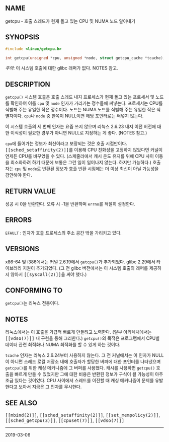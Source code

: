 ## NAME

getcpu - 호출 스레드가 현재 돌고 있는 CPU 및 NUMA 노드 알아내기

## SYNOPSIS

```c
#include <linux/getcpu.h>

int getcpu(unsigned *cpu, unsigned *node, struct getcpu_cache *tcache);
```

*주의*: 이 시스템 호출에 대한 glibc 래퍼가 없다. NOTES 참고.

## DESCRIPTION

`getcpu()` 시스템 호출은 호출 스레드 내지 프로세스가 현재 돌고 있는 프로세서 및 노드를 확인하여 이를 `cpu` 및 `node` 인자가 가리키는 정수들에 써넣는다. 프로세서는 CPU를 식별해 주는 유일한 작은 정수이다. 노드는 NUMA 노드를 식별해 주는 유일한 작은 식별자이다. `cpu`나 `node` 중 한쪽이 NULL이면 해당 포인터로는 써넣지 않는다.

이 시스템 호출의 세 번째 인자는 요즘 쓰지 않으며 리눅스 2.6.23 내지 이전 버전에 대한 이식성이 필요한 경우가 아니면 NULL로 지정하는 게 좋다. (NOTES 참고.)

`cpu`에 들어가는 정보가 최신이라고 보장되는 것은 호출 시점만이다. <tt>[[sched_setaffinity(2)]]</tt>를 이용해 CPU 친화성을 고정하지 않았다면 커널이 언제든 CPU를 바꾸었을 수 있다. (스케줄러에서 캐시 온도 유지를 위해 CPU 사이 이동을 최소화하려 하기 때문에 보통은 그런 일이 일어나지 않는다. 하지만 가능하다.) 호출자는 `cpu` 및 `node`로 반환된 정보가 호출 반환 시점에는 더 이상 최신이 아닐 가능성을 감안해야 한다.

## RETURN VALUE

성공 시 0을 반환한다. 오류 시 -1을 반환하며 `errno`를 적절히 설정한다.

## ERRORS

`EFAULT`
:   인자가 호출 프로세스의 주소 공간 밖을 가리키고 있다.

## VERSIONS

x86-64 및 i386에서는 커널 2.6.19에서 `getcpu()`가 추가되었다. glibc 2.29에서 라이브러리 지원이 추가되었다. (그 전 glibc 버전에서는 이 시스템 호출의 래퍼를 제공하지 않아서 <tt>[[syscall(2)]]</tt>을 써야 했다.)

## CONFORMING TO

`getcpu()`는 리눅스 전용이다.

## NOTES

리눅스에서는 이 호출을 가급적 빠르게 만들려고 노력한다. (일부 아키텍처에서는 <tt>[[vdso(7)]]</tt> 내 구현을 통해 그리한다.) `getcpu()`의 목적은 프로그램에서 CPU별 데이터 관련 최적화나 NUMA 최적화를 할 수 있게 하는 것이다.

`tcache` 인자는 리눅스 2.6.24부터 사용하지 않는다. 그 전 커널에서는 이 인자가 NULL이 아니면 스레드 로컬 저장소 내에 호출자가 할당한 버퍼에 대한 포인터를 나타냈으며 `getcpu()`를 위한 캐싱 메커니즘에 그 버퍼를 사용했다. 캐시를 사용하면 `getcpu()` 호출을 빠르게 만들 수 있었지만 그에 대한 비용은 반환된 정보가 구식이 될 가능성이 아주 조금 있다는 것이었다. CPU 사이에서 스레드를 이전할 때 캐싱 메커니즘이 문제를 유발한다고 보아서 지금은 그 인자를 무시한다.

## SEE ALSO

<tt>[[mbind(2)]]</tt>, <tt>[[sched_setaffinity(2)]]</tt>, <tt>[[set_mempolicy(2)]]</tt>, <tt>[[sched_getcpu(3)]]</tt>, <tt>[[cpuset(7)]]</tt>, <tt>[[vdso(7)]]</tt>

----

2019-03-06
